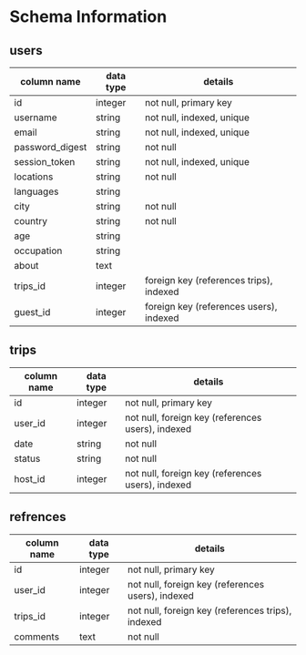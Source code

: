 # Schema Information

## users
column name     | data type | details
----------------|-----------|-----------------------
id              | integer   | not null, primary key
username        | string    | not null, indexed, unique
email           | string    | not null, indexed, unique
password_digest | string    | not null
session_token   | string    | not null, indexed, unique
locations       | string    | not null
languages       | string    |
city            | string    | not null
country         | string    | not null
age             | string    |
occupation      | string    |
about           | text      |
trips_id        | integer   | foreign key (references trips), indexed
guest_id        | integer   | foreign key (references users), indexed

## trips
column name     | data type | details
----------------|-----------|-----------------------
id              | integer   | not null, primary key
user_id         | integer   | not null, foreign key (references users), indexed
date            | string    | not null
status          | string    | not null
host_id         | integer   | not null, foreign key (references users), indexed

## refrences
column name     | data type | details
----------------|-----------|-----------------------
id              | integer   | not null, primary key
user_id         | integer   | not null, foreign key (references users), indexed
trips_id        | integer   | not null, foreign key (references trips), indexed
comments        | text      | not null
